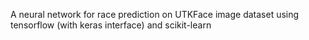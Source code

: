 A neural network for race prediction on UTKFace image dataset using tensorflow (with keras interface) and scikit-learn